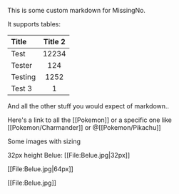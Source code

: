 This is some custom markdown for MissingNo.

It supports tables:

Title | Title 2
:-- | :---:
Test | 12234
Tester | 124
Testing | 1252
Test 3 | 1

And all the other stuff you would expect of markdown..

Here's a link to all the [[Pokemon]] or a specific one like [[Pokemon/Charmander]] or @[[Pokemon/Pikachu]]

Some images with sizing

32px height Belue: [[File:Belue.jpg|32px]]

[[File:Belue.jpg|64px]]

[[File:Belue.jpg]]
